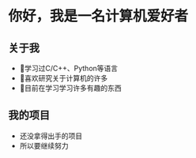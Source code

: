# 你好，我是一名计算机爱好者

<!--
**LumineQuest/LumineQuest** is a ✨ _special_ ✨ repository because its `README.md` (this file) appears on your GitHub profile.

Here are some ideas to get you started:

- 🔭 I’m currently working on ...
- 🌱 I’m currently learning ...
- 👯 I’m looking to collaborate on ...
- 🤔 I’m looking for help with ...
- 💬 Ask me about ...
- 📫 How to reach me: ...
- 😄 Pronouns: ...
- ⚡ Fun fact: ...
-->

## 关于我
- 🔭学习过C/C++、Python等语言
- 🌱喜欢研究关于计算机的许多
- 👯目前在学习学习许多有趣的东西
  
## 我的项目
- 还没拿得出手的项目
- 所以要继续努力
